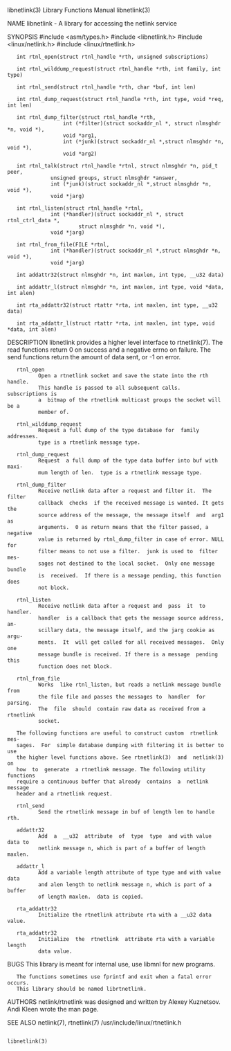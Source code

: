 libnetlink(3)              Library Functions Manual              libnetlink(3)

NAME
       libnetlink - A library for accessing the netlink service

SYNOPSIS
       #include <asm/types.h>
       #include <libnetlink.h>
       #include <linux/netlink.h>
       #include <linux/rtnetlink.h>

       int rtnl_open(struct rtnl_handle *rth, unsigned subscriptions)

       int rtnl_wilddump_request(struct rtnl_handle *rth, int family, int type)

       int rtnl_send(struct rtnl_handle *rth, char *buf, int len)

       int rtnl_dump_request(struct rtnl_handle *rth, int type, void *req, int len)

       int rtnl_dump_filter(struct rtnl_handle *rth,
                      int (*filter)(struct sockaddr_nl *, struct nlmsghdr *n, void *),
                      void *arg1,
                      int (*junk)(struct sockaddr_nl *,struct nlmsghdr *n, void *),
                      void *arg2)

       int rtnl_talk(struct rtnl_handle *rtnl, struct nlmsghdr *n, pid_t peer,
                  unsigned groups, struct nlmsghdr *answer,
                  int (*junk)(struct sockaddr_nl *,struct nlmsghdr *n, void *),
                  void *jarg)

       int rtnl_listen(struct rtnl_handle *rtnl,
                  int (*handler)(struct sockaddr_nl *, struct rtnl_ctrl_data *,
                           struct nlmsghdr *n, void *),
                  void *jarg)

       int rtnl_from_file(FILE *rtnl,
                  int (*handler)(struct sockaddr_nl *,struct nlmsghdr *n, void *),
                  void *jarg)

       int addattr32(struct nlmsghdr *n, int maxlen, int type, __u32 data)

       int addattr_l(struct nlmsghdr *n, int maxlen, int type, void *data, int alen)

       int rta_addattr32(struct rtattr *rta, int maxlen, int type, __u32 data)

       int rta_addattr_l(struct rtattr *rta, int maxlen, int type, void *data, int alen)

DESCRIPTION
       libnetlink provides a higher level interface to rtnetlink(7).  The read
       functions  return  0  on  success and a negative errno on failure.  The
       send functions return the amount of data sent, or -1 on error.

       rtnl_open
              Open a rtnetlink socket and save the state into the rth  handle.
              This handle is passed to all subsequent calls.  subscriptions is
              a  bitmap of the rtnetlink multicast groups the socket will be a
              member of.

       rtnl_wilddump_request
              Request a full dump of the type database for  family  addresses.
              type is a rtnetlink message type.

       rtnl_dump_request
              Request  a full dump of the type data buffer into buf with maxi‐
              mum length of len.  type is a rtnetlink message type.

       rtnl_dump_filter
              Receive netlink data after a request and filter it.  The  filter
              callback  checks  if the received message is wanted. It gets the
              source address of the message, the message itself  and  arg1  as
              arguments.  0 as return means that the filter passed, a negative
              value is returned by rtnl_dump_filter in case of error. NULL for
              filter means to not use a filter.  junk is used to  filter  mes‐
              sages not destined to the local socket.  Only one message bundle
              is  received.  If there is a message pending, this function does
              not block.

       rtnl_listen
              Receive netlink data after a request and  pass  it  to  handler.
              handler  is a callback that gets the message source address, an‐
              scillary data, the message itself, and the jarg cookie as  argu‐
              ments.  It  will get called for all received messages.  Only one
              message bundle is received. If there is a message  pending  this
              function does not block.

       rtnl_from_file
              Works  like rtnl_listen, but reads a netlink message bundle from
              the file file and passes the messages to  handler  for  parsing.
              The  file  should  contain raw data as received from a rtnetlink
              socket.

       The following functions are useful to construct custom  rtnetlink  mes‐
       sages.  For  simple database dumping with filtering it is better to use
       the higher level functions above. See rtnetlink(3)  and  netlink(3)  on
       how  to  generate  a rtnetlink message. The following utility functions
       require a continuous buffer that already  contains  a  netlink  message
       header and a rtnetlink request.

       rtnl_send
              Send the rtnetlink message in buf of length len to handle rth.

       addattr32
              Add  a  __u32  attribute  of  type  type  and with value data to
              netlink message n, which is part of a buffer of length maxlen.

       addattr_l
              Add a variable length attribute of type type and with value data
              and alen length to netlink message n, which is part of a  buffer
              of length maxlen.  data is copied.

       rta_addattr32
              Initialize the rtnetlink attribute rta with a __u32 data value.

       rta_addattr32
              Initialize  the  rtnetlink  attribute rta with a variable length
              data value.

BUGS
       This library is meant for internal use, use libmnl for new programs.

       The functions sometimes use fprintf and exit when a fatal error occurs.
       This library should be named librtnetlink.

AUTHORS
       netlink/rtnetlink was designed and written by Alexey  Kuznetsov.   Andi
       Kleen wrote the man page.

SEE ALSO
       netlink(7), rtnetlink(7)
       /usr/include/linux/rtnetlink.h

                                                                 libnetlink(3)
